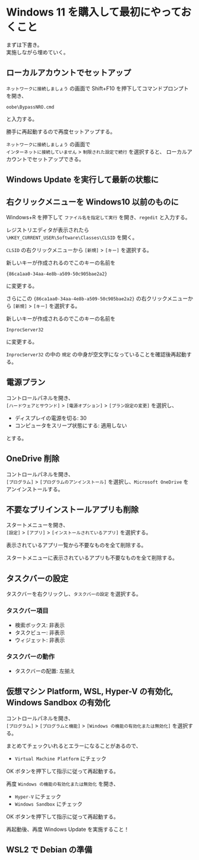 # Windows 11 を購入して最初にやっておくこと

まずは下書き。  
実施しながら埋めていく。

## ローカルアカウントでセットアップ
`ネットワークに接続しましょう` の画面で Shift+F10 を押下してコマンドプロンプトを開き、
```
oobe\BypassNRO.cmd
```
と入力する。

勝手に再起動するので再度セットアップする。

`ネットワークに接続しましょう` の画面で  
`インターネットに接続していません` > `制限された設定で続行` を選択すると、
ローカルアカウントでセットアップできる。

## Windows Update を実行して最新の状態に

## 右クリックメニューを Windows10 以前のものに
Windows+R を押下して `ファイル名を指定して実行` を開き、`regedit` と入力する。

レジストリエディタが表示されたら  
`\HKEY_CURRENT_USER\Software\Classes\CLSID` を開く。

`CLSID` の右クリックメニューから `[新規]` > `[キー]` を選択する。

新しいキーが作成されるのでこのキーの名前を

```
{86ca1aa0-34aa-4e8b-a509-50c905bae2a2}
```

に変更する。

さらにこの `{86ca1aa0-34aa-4e8b-a509-50c905bae2a2}` の右クリックメニューから `[新規]` > `[キー]` を選択する。

新しいキーが作成されるのでこのキーの名前を

```
InprocServer32
```

に変更する。

`InprocServer32` の中の `規定` の中身が空文字になっていることを確認後再起動する。

## 電源プラン
コントロールパネルを開き、  
`[ハードウェアとサウンド]` > `[電源オプション]` > `[プラン設定の変更]` を選択し、

* ディスプレイの電源を切る: 30
* コンピュータをスリープ状態にする: 適用しない

とする。

## OneDrive 削除
コントロールパネルを開き、  
`[プログラム]` > `[プログラムのアンインストール]` を選択し、`Microsoft OneDrive` をアンインストールする。

## 不要なプリインストールアプリも削除
スタートメニューを開き、  
`[設定]` > `[アプリ]` > `[インストールされているアプリ]` を選択する。

表示されているアプリ一覧から不要なものを全て削除する。

スタートメニューに表示されているアプリも不要なものを全て削除する。

## タスクバーの設定
タスクバーを右クリックし、`タスクバーの設定` を選択する。

### タスクバー項目
* 検索ボックス: 非表示
* タスクビュー: 非表示
* ウィジェット: 非表示

### タスクバーの動作
* タスクバーの配置: 左揃え

## 仮想マシン Platform, WSL, Hyper-V の有効化, Windows Sandbox の有効化
コントロールパネルを開き、  
`[プログラム]` > `[プログラムと機能]` > `[Windows の機能の有効化または無効化]` を選択する。


まとめてチェックいれるとエラーになることがあるので、

* `Virtual Machine Platform` にチェック

OK ボタンを押下して指示に従って再起動する。

再度 `Windows の機能の有効化または無効化` を開き、

* `Hyper-V` にチェック
* `Windows Sandbox` にチェック

OK ボタンを押下して指示に従って再起動する。

再起動後、再度 Windows Update を実施すること！

## WSL2 で Debian の準備
